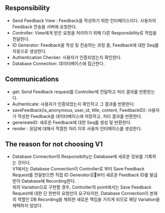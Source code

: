 ## Responsibility

- Send Feedback View : Feedback을 작성하기 위한 인터페이스이다.
   사용자의 Feedback 전송을 서버에 요청한다.
- Controller: View에게 받은 요청을 처리하기 위해 다른 Responsibility로 작업을 전달한다.
- ID Generator: Feedback을 작성 및 전송하는 과정 중, Feedback에 대한 Seq를 자동으로 생성한다.
- Authentication Checker: 사용자가 인증되었는지 확인한다.
- Database Connection: 데이터베이스에 접근한다.

## Communications

- get: Send Feedback request를 Controller에 전달하고 처리 결과를 반환받는다.
- Authenticate: 사용자가 인증되었는지 확인하고 그 결과를 반환한다.
- saveFeedback(is_anonymous, user_id, title, content, FeedbackID): 사용자가 작성한 Feedback을 데이터베이스에 저장하고, 처리 결과를 반환한다.
- genereateID: 새로운 Feedback에 대한 Seq를 생성 및 반환한다.
- render : 응답에 대해서 적절한 처리 이후 사용자 인터페이스를 생성한다.

## The reason for not choosing V1

- Database Connection의 Responsibilty는 Database에 새로운 정보를 기록하는 것이다.<br>
  V1에서는 Database Connection이 Controller로 부터 Save Feedback Request를 전달받으면 직접 ID Generator로부터 새로운 Feedback ID를 발급받아 Database에 Recording한다.<br>
  위의 Variation으로 구현할 경우, Controller의 point에서는 Save Feedback Request에 대한 단 한번의 요청만이 요구되지만, Database Connection이 본래의 역할인 DB Recording을 제외한 새로운 책임을 가지게 되므로 해당 Variation을 체택하지 않았다.